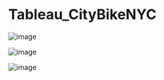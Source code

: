 # Tableau_CityBikeNYC

![image](https://github.com/user-attachments/assets/4d6b52f3-bdbd-47dc-be91-49a205886655)


![image](https://github.com/user-attachments/assets/9a99d32d-8e10-477d-b201-659dd2398711)


![image](https://github.com/user-attachments/assets/be294806-ce81-4946-b03e-68f9b83ee12c)




